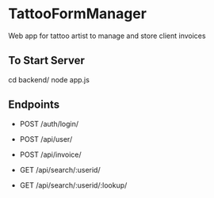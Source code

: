 # TattooFormManager
Web app for tattoo artist to manage and store client invoices

## To Start Server
cd backend/
node app.js

## Endpoints

* POST /auth/login/

* POST /api/user/
* POST /api/invoice/
* GET /api/search/:userid/
* GET /api/search/:userid/:lookup/

